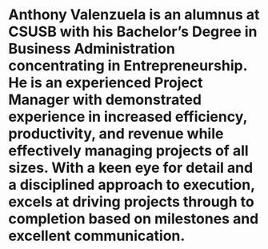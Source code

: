# Anthony Valenzuela is an alumnus at CSUSB with his Bachelor’s Degree in Business Administration concentrating in Entrepreneurship. He is an experienced Project Manager with demonstrated experience in increased efficiency, productivity, and revenue while effectively managing projects of all sizes. With a keen eye for detail and a disciplined approach to execution, excels at driving projects through to completion based on milestones and excellent communication.
